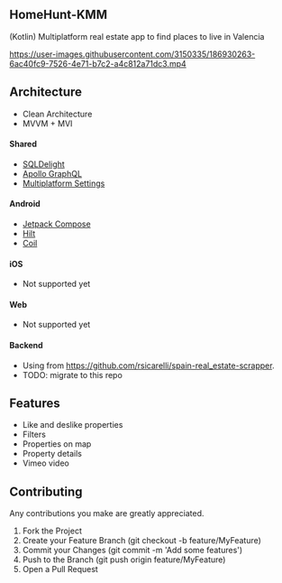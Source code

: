 ## HomeHunt-KMM
(Kotlin) Multiplatform real estate app to find places to live in Valencia


https://user-images.githubusercontent.com/3150335/186930263-6ac40fc9-7526-4e71-b7c2-a4c812a71dc3.mp4

## Architecture
- Clean Architecture
- MVVM + MVI

#### Shared
- [SQLDelight](https://cashapp.github.io/sqldelight/)
- [Apollo GraphQL](https://www.apollographql.com/)
- [Multiplatform Settings](https://github.com/russhwolf/multiplatform-settings)

#### Android
- [Jetpack Compose](https://developer.android.com/jetpack/compose)
- [Hilt](https://dagger.dev/hilt/)
- [Coil](https://github.com/coil-kt/coil)

#### iOS
- Not supported yet

#### Web
- Not supported yet

#### Backend
- Using from https://github.com/rsicarelli/spain-real_estate-scrapper. 
- TODO: migrate to this repo

## Features
- Like and deslike properties
- Filters
- Properties on map
- Property details
- Vimeo video

## Contributing
Any contributions you make are greatly appreciated.

1. Fork the Project
2. Create your Feature Branch (git checkout -b feature/MyFeature)
3. Commit your Changes (git commit -m 'Add some features')
4. Push to the Branch (git push origin feature/MyFeature)
5. Open a Pull Request
